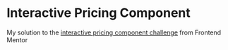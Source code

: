 # Interactive Pricing Component

My solution to the [interactive pricing component challenge](https://www.frontendmentor.io/challenges/interactive-pricing-component-t0m8PIyY8) from Frontend Mentor
